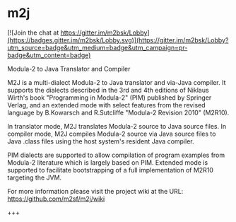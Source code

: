 # m2j

[![Join the chat at https://gitter.im/m2bsk/Lobby](https://badges.gitter.im/m2bsk/Lobby.svg)](https://gitter.im/m2bsk/Lobby?utm_source=badge&utm_medium=badge&utm_campaign=pr-badge&utm_content=badge)

Modula-2 to Java Translator and Compiler

M2J is a multi-dialect Modula-2 to Java translator and via-Java compiler.
It supports the dialects described in the 3rd and 4th editions of Niklaus
Wirth's book "Programming in Modula-2" (PIM) published by Springer Verlag,
and an extended mode with select features from the revised language by
B.Kowarsch and R.Sutcliffe "Modula-2 Revision 2010" (M2R10).

In translator mode, M2J translates Modula-2 source to Java source files.
In compiler mode, M2J compiles Modula-2 source via Java source files to
Java .class files using the host system's resident Java compiler.

PIM dialects are supported to allow compilation of program examples from
Modula-2 literature which is largely based on PIM. Extended mode is
supported to facilitate bootstrapping of a full implementation of
M2R10 targeting the JVM.

For more information please visit the project wiki at the URL:
https://github.com/m2sf/m2j/wiki

+++
